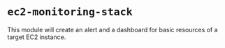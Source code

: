 # `ec2-monitoring-stack`
This module will create an alert and a dashboard for basic resources of a target EC2 instance.
